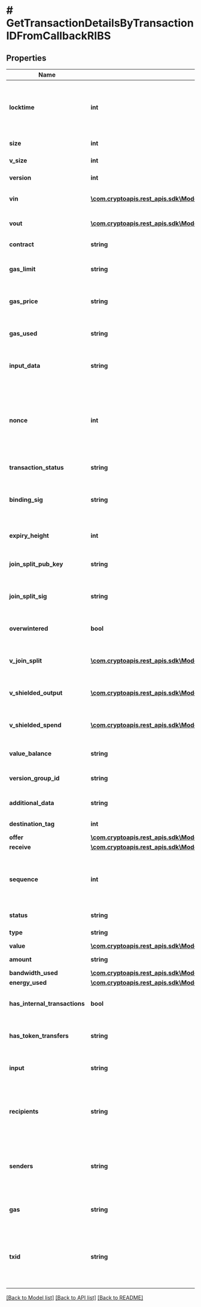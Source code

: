 # # GetTransactionDetailsByTransactionIDFromCallbackRIBS

## Properties

Name | Type | Description | Notes
------------ | ------------- | ------------- | -------------
**locktime** | **int** | Represents the locktime on the transaction on the specific blockchain, i.e. the blockheight at which the transaction is valid. |
**size** | **int** | Represents the total size of this transaction. |
**v_size** | **int** | Represents the virtual size of this transaction. |
**version** | **int** | Defines the version of the transaction. |
**vin** | [**\com.cryptoapis.rest_apis.sdk\Model\GetTransactionDetailsByTransactionIDRIBSZVinInner[]**](GetTransactionDetailsByTransactionIDRIBSZVinInner.md) | Object Array representation of transaction inputs |
**vout** | [**\com.cryptoapis.rest_apis.sdk\Model\GetTransactionDetailsByTransactionIDFromCallbackRIBSZVoutInner[]**](GetTransactionDetailsByTransactionIDFromCallbackRIBSZVoutInner.md) | Object Array representation of transaction outputs |
**contract** | **string** | Represents the specific transaction contract. |
**gas_limit** | **string** | Represents the amount of gas used by this specific transaction alone. |
**gas_price** | **string** | Represents the price offered to the miner to purchase this amount of gas. |
**gas_used** | **string** | Represents the exact unit of gas that was used for the transaction. |
**input_data** | **string** | Represents additional information that is required for the transaction. |
**nonce** | **int** | Represents the sequential running number for an address, starting from 0 for the first transaction. E.g., if the nonce of a transaction is 10, it would be the 11th transaction sent from the sender&#39;s address. |
**transaction_status** | **string** | Represents the status of this transaction. |
**binding_sig** | **string** | It is used to enforce balance of Spend and Output transfers, in order to prevent their replay across transactions. |
**expiry_height** | **int** | Represents a block height after which the transaction will expire. |
**join_split_pub_key** | **string** | Represents an encoding of a JoinSplitSig public validating key. |
**join_split_sig** | **string** | Is used to sign transactions that contain at least one JoinSplit description. |
**overwintered** | **bool** | \&quot;Overwinter\&quot; is the network upgrade for the Zcash blockchain. |
**v_join_split** | [**\com.cryptoapis.rest_apis.sdk\Model\GetTransactionDetailsByTransactionIDRIBSZVJoinSplitInner[]**](GetTransactionDetailsByTransactionIDRIBSZVJoinSplitInner.md) | Represents a sequence of JoinSplit descriptions using BCTV14 proofs. |
**v_shielded_output** | [**\com.cryptoapis.rest_apis.sdk\Model\GetTransactionDetailsByTransactionIDRIBSZVShieldedOutputInner[]**](GetTransactionDetailsByTransactionIDRIBSZVShieldedOutputInner.md) | Object Array representation of transaction output descriptions |
**v_shielded_spend** | [**\com.cryptoapis.rest_apis.sdk\Model\GetTransactionDetailsByTransactionIDRIBSZVShieldedSpendInner[]**](GetTransactionDetailsByTransactionIDRIBSZVShieldedSpendInner.md) | Object Array representation of transaction spend descriptions |
**value_balance** | **string** | String representation of the transaction value balance |
**version_group_id** | **string** | Represents the transaction version group ID |
**additional_data** | **string** | Represents additional data that may be needed. |
**destination_tag** | **int** | Defines the destination tag value. | [optional]
**offer** | [**\com.cryptoapis.rest_apis.sdk\Model\GetXRPRippleTransactionDetailsByTransactionIDRIOffer**](GetXRPRippleTransactionDetailsByTransactionIDRIOffer.md) |  |
**receive** | [**\com.cryptoapis.rest_apis.sdk\Model\GetXRPRippleTransactionDetailsByTransactionIDRIReceive**](GetXRPRippleTransactionDetailsByTransactionIDRIReceive.md) |  |
**sequence** | **int** | Defines the transaction input&#39;s sequence as an integer, which is is used when transactions are replaced with newer versions before LockTime. |
**status** | **string** | Defines the status of the transaction. |
**type** | **string** | Defines the type of the transaction. |
**value** | [**\com.cryptoapis.rest_apis.sdk\Model\GetTransactionDetailsByTransactionIDFromCallbackRIBSXValue**](GetTransactionDetailsByTransactionIDFromCallbackRIBSXValue.md) |  |
**amount** | **string** | Representation of the amount value. |
**bandwidth_used** | [**\com.cryptoapis.rest_apis.sdk\Model\GetTransactionDetailsByTransactionIDFromCallbackRIBSTBandwidthUsed**](GetTransactionDetailsByTransactionIDFromCallbackRIBSTBandwidthUsed.md) |  |
**energy_used** | [**\com.cryptoapis.rest_apis.sdk\Model\GetTransactionDetailsByTransactionIDFromCallbackRIBSTEnergyUsed**](GetTransactionDetailsByTransactionIDFromCallbackRIBSTEnergyUsed.md) |  |
**has_internal_transactions** | **bool** | Defines if the transaction includes internal transactions (true) or not (false). |
**has_token_transfers** | **string** | Defines if the transaction includes token transfers (true) or not (false). |
**input** | **string** | Represents additional information that is required for the transaction. |
**recipients** | **string** | Represents a list of recipient addresses with the respective amounts. In account-based protocols like Ethereum there is only one address in this list. |
**senders** | **string** | Represents a list of sender addresses with the respective amounts. In account-based protocols like Ethereum there is only one address in this list. |
**gas** | **string** | Represents the price offered to the miner to purchase this amount of gas. |
**txid** | **string** | Represents the unique identifier of a transaction, i.e. it could be transactionId in UTXO-based protocols like Bitcoin, and transaction hash in Ethereum blockchain. |

[[Back to Model list]](../../README.md#models) [[Back to API list]](../../README.md#endpoints) [[Back to README]](../../README.md)

